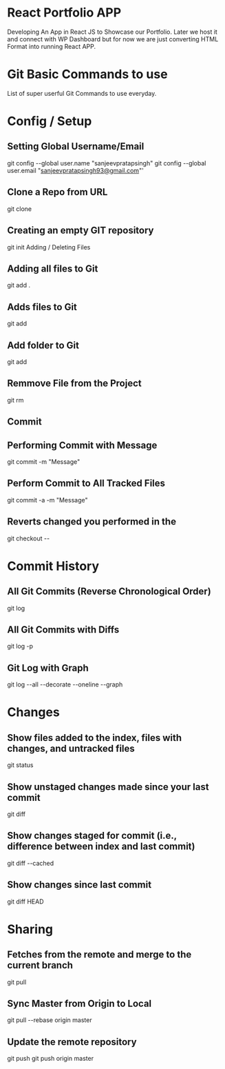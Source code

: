 # React Portfolio APP
Developing An App in React JS to Showcase our Portfolio. Later we host it and connect with WP Dashboard but for now we are just converting HTML Format into running React APP.

# Git Basic Commands to use
List of super userful Git Commands to use everyday.

# Config / Setup
## Setting Global Username/Email
git config --global user.name "sanjeevpratapsingh"
git config --global user.email "sanjeevpratapsingh93@gmail.com"'

##  Clone a Repo from URL
git clone <url>

## Creating an empty GIT repository
git init
Adding / Deleting Files
## Adding all files to Git
git add .

## Adds files to Git
git add <file1> <file2>

## Add folder to Git
git add <foldername>

## Remmove File from the Project
git rm <file1> <file2>

## Commit
## Performing Commit with Message
git commit <file> -m "Message"

## Perform Commit to All Tracked Files
git commit -a -m "Message"

## Reverts changed you performed in the <filename>
git checkout -- <filename>

# Commit History

## All Git Commits (Reverse Chronological Order)
git log

## All Git Commits with Diffs
git log -p

## Git Log with Graph
git log --all --decorate --oneline --graph

# Changes
## Show files added to the index, files with changes, and untracked files
git status

## Show unstaged changes made since your last commit
git diff

## Show changes staged for commit (i.e., difference between index and last commit)
git diff --cached

## Show changes since last commit
git diff HEAD

# Sharing
## Fetches from the remote and merge to the current branch
git pull

## Sync Master from Origin to Local 
git pull --rebase origin master

## Update the remote repository
git push <remote-name> <branch-name>
git push origin master
